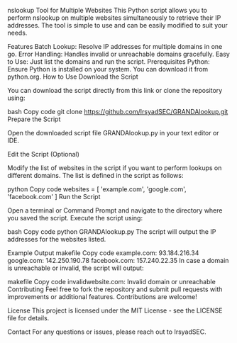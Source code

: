 nslookup Tool for Multiple Websites
This Python script allows you to perform nslookup on multiple websites simultaneously to retrieve their IP addresses. The tool is simple to use and can be easily modified to suit your needs.

Features
Batch Lookup: Resolve IP addresses for multiple domains in one go.
Error Handling: Handles invalid or unreachable domains gracefully.
Easy to Use: Just list the domains and run the script.
Prerequisites
Python: Ensure Python is installed on your system. You can download it from python.org.
How to Use
Download the Script

You can download the script directly from this link or clone the repository using:

bash
Copy code
git clone https://github.com/IrsyadSEC/GRANDAlookup.git
Prepare the Script

Open the downloaded script file GRANDAlookup.py in your text editor or IDE.

Edit the Script (Optional)

Modify the list of websites in the script if you want to perform lookups on different domains. The list is defined in the script as follows:

python
Copy code
websites = [
    'example.com',
    'google.com',
    'facebook.com'
]
Run the Script

Open a terminal or Command Prompt and navigate to the directory where you saved the script. Execute the script using:

bash
Copy code
python GRANDAlookup.py
The script will output the IP addresses for the websites listed.

Example Output
makefile
Copy code
example.com: 93.184.216.34
google.com: 142.250.190.78
facebook.com: 157.240.22.35
In case a domain is unreachable or invalid, the script will output:

makefile
Copy code
invalidwebsite.com: Invalid domain or unreachable
Contributing
Feel free to fork the repository and submit pull requests with improvements or additional features. Contributions are welcome!

License
This project is licensed under the MIT License - see the LICENSE file for details.

Contact
For any questions or issues, please reach out to IrsyadSEC.

